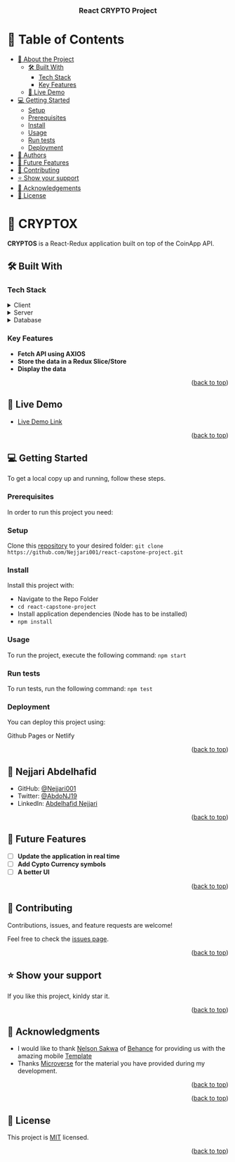 <div align="center">

  <h3><b>React CRYPTO Project</b></h3>

</div>

<!-- TABLE OF CONTENTS -->

# 📗 Table of Contents

- [📖 About the Project](#about-project)
  - [🛠 Built With](#built-with)
    - [Tech Stack](#tech-stack)
    - [Key Features](#key-features)
  - [🚀 Live Demo](#live-demo)
- [💻 Getting Started](#getting-started)
  - [Setup](#setup)
  - [Prerequisites](#prerequisites)
  - [Install](#install)
  - [Usage](#usage)
  - [Run tests](#run-tests)
  - [Deployment](#triangular_flag_on_post-deployment)
- [👥 Authors](#authors)
- [🔭 Future Features](#future-features)
- [🤝 Contributing](#contributing)
- [⭐️ Show your support](#support)
- [🙏 Acknowledgements](#acknowledgements)
- [📝 License](#license)

<!-- PROJECT DESCRIPTION -->

# 📖 CRYPTOX<a name="about-project"></a>

**CRYPTOS** is a React-Redux application built on top of the CoinApp API.

## 🛠 Built With <a name="built-with"></a>

### Tech Stack <a name="tech-stack"></a>

<details>
  <summary>Client</summary>
  <ul>
    <li><a href="https://reactjs.org/">React.js</a></li>
  </ul>
</details>

<details>
  <summary>Server</summary>
  <ul>
    <li><a href="https://redux.js.org/">Redux</a></li>
  </ul>
</details>

<details>
<summary>Database</summary>
  <ul>
    <li>None</li>
  </ul>
</details>

<!-- Features -->

### Key Features <a name="key-features"></a>

- **Fetch API using AXIOS**
- **Store the data in a Redux Slice/Store**
- **Display the data**

<p align="right">(<a href="#readme-top">back to top</a>)</p>

## 🚀 Live Demo <a name="live-demo"></a>

- [Live Demo Link]()

<p align="right">(<a href="#readme-top">back to top</a>)</p>

<!-- GETTING STARTED -->

## 💻 Getting Started <a name="getting-started"></a>

To get a local copy up and running, follow these steps.

### Prerequisites

In order to run this project you need:

### Setup

Clone this [repository](https://github.com/Nejjari001/react-capstone-project) to your desired folder:
`git clone https://github.com/Nejjari001/react-capstone-project.git`

### Install

Install this project with:

- Navigate to the Repo Folder
- `cd react-capstone-project`
- Install application dependencies (Node has to be installed)
- `npm install`

### Usage

To run the project, execute the following command:
`npm start`

### Run tests

To run tests, run the following command:
`npm test`

### Deployment

You can deploy this project using:

Github Pages or Netlify

<p align="right">(<a href="#readme-top">back to top</a>)</p>

<!-- AUTHORS -->

## 👤 **Nejjari Abdelhafid**

- GitHub: [ @Nejjari001](https://github.com/Nejjari001)
- Twitter: [@AbdoNJ19](https://https//twitter.com/AbdoNJ19)
- LinkedIn: [Abdelhafid Nejjari](https://www.linkedin.com/in/abdelhafid-nejjari)

<p align="right">(<a href="#readme-top">back to top</a>)</p>

<!-- FUTURE FEATURES -->

## 🔭 Future Features <a name="future-features"></a>

- [ ] **Update the application in real time**
- [ ] **Add Cypto Currency symbols**
- [ ] **A better UI**

<p align="right">(<a href="#readme-top">back to top</a>)</p>

<!-- CONTRIBUTING -->

## 🤝 Contributing <a name="contributing"></a>

Contributions, issues, and feature requests are welcome!

Feel free to check the [issues page](../../issues/).

<p align="right">(<a href="#readme-top">back to top</a>)</p>

<!-- SUPPORT -->

## ⭐️ Show your support <a name="support"></a>

If you like this project, kinldy star it.

<p align="right">(<a href="#readme-top">back to top</a>)</p>

<!-- ACKNOWLEDGEMENTS -->

## 🙏 Acknowledgments <a name="acknowledgements"></a>

- I would like to thank [Nelson Sakwa](https://www.behance.net/sakwadesignstudio) of [Behance](https://www.behance.net/adagio07) for providing us with the amazing mobile [Template](<https://www.behance.net/gallery/31579789/Ballhead-App-(Free-PSDs)>)
- Thanks [Microverse](https://microverse.org) for the material you have provided during my development.

<p align="right">(<a href="#readme-top">back to top</a>)</p>

<p align="right">(<a href="#readme-top">back to top</a>)</p>

<!-- LICENSE -->

## 📝 License <a name="license"></a>

This project is [MIT](./LICENSE) licensed.

<p align="right">(<a href="#readme-top">back to top</a>)</p>
